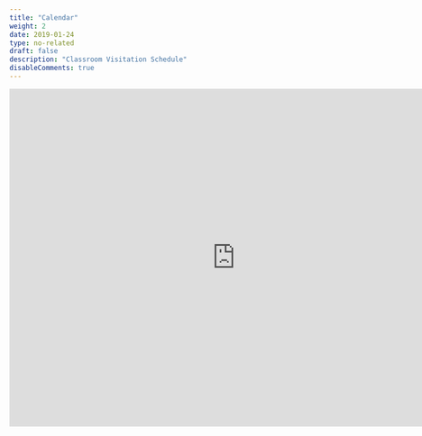 ```yaml
---
title: "Calendar"
weight: 2
date: 2019-01-24
type: no-related
draft: false
description: "Classroom Visitation Schedule"
disableComments: true
---
```


<iframe src="https://calendar.google.com/calendar/embed?src=82nkgvookbddi9o17rtkq4ailk%40group.calendar.google.com&ctz=America%2FNew_York" style="border: 0" width="800" height="600" frameborder="0" scrolling="no"></iframe>